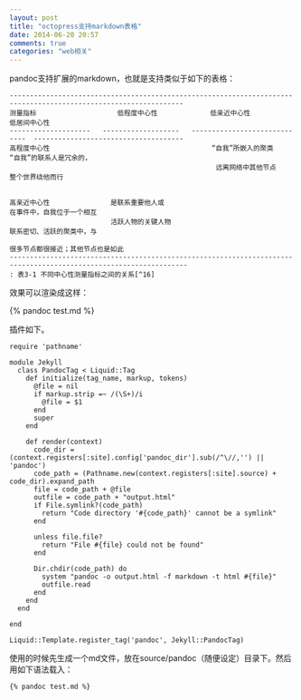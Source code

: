 ```yaml
---
layout: post
title: "octopress支持markdown表格"
date: 2014-06-20 20:57
comments: true
categories: "web相关"
---
```




   pandoc支持扩展的markdown，也就是支持类似于如下的表格：

	-----------------------------------------------------------------------------------------------------------------
	测量指标                    低程度中心性             低亲近中心性                      低居间中心性
	--------------------   -------------------   -----------------------------  -------------------------------------
	高程度中心性                                        “自我”所嵌入的聚类                “自我”的联系人是冗余的，
	                                                   远离网络中其他节点                整个世界绕他而行


	高亲近中心性               是联系重要他人或                                       在事件中，自我位于一个相互
	                         活跃人物的关键人物                                     联系密切、活跃的聚类中，与
	                                                                             很多节点都很接近；其他节点也是如此
	------------------------------------------------------------------------------------------------------------------
	: 表3-1 不同中心性测量指标之间的关系[^16]
  
  效果可以渲染成这样：

{% pandoc test.md %}

  插件如下。

	require 'pathname'

	module Jekyll
	  class PandocTag < Liquid::Tag
	    def initialize(tag_name, markup, tokens)
	      @file = nil
	      if markup.strip =~ /(\S+)/i
	        @file = $1
	      end
	      super
	    end

	    def render(context)
	      code_dir = (context.registers[:site].config['pandoc_dir'].sub(/^\//,'') || 'pandoc')
	      code_path = (Pathname.new(context.registers[:site].source) + code_dir).expand_path
	      file = code_path + @file
	      outfile = code_path + "output.html"
	      if File.symlink?(code_path)
	        return "Code directory '#{code_path}' cannot be a symlink"
	      end

	      unless file.file?
	        return "File #{file} could not be found"
	      end
	      
	      Dir.chdir(code_path) do
	        system "pandoc -o output.html -f markdown -t html #{file}"
	        outfile.read
	      end
	    end
	  end

	end

	Liquid::Template.register_tag('pandoc', Jekyll::PandocTag)

  使用的时候先生成一个md文件，放在source/pandoc（随便设定）目录下。然后用如下语法载入：

  	{% pandoc test.md %}